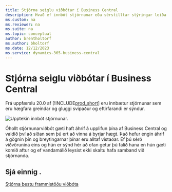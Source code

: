 ```yaml
---
title: Stjórna seiglu viðbótar í Business Central
description: Hvað ef innbót stjórnunar eða sérstilltar stýringar leiða til minni virkni í Business Central.
ms.custom: na
ms.reviewer: na
ms.suite: na
ms.topic: conceptual
author: brentholtorf
ms.author: bholtorf
ms.date: 12/12/2023
ms.service: dynamics-365-business-central
---
```


# <a name="control-add-in-resiliency-in-business-central"></a>Stjórna seiglu viðbótar í Business Central

Frá uppfærslu 20.0 af [!INCLUDE[prod_short](includes/prod_short.md)] eru innbætur stjórnunar sem eru hægfara greindar og gluggi svipaður og eftirfarandi er sýndur.

![Upptekin innbót stjórnunar.](media/controladdin-resiliency.png "Upptekin innbót stjórnunar.")

Óhollt stjórnunarviðbót gæti haft áhrif á upplifun þína af Business Central og valdið því að síðan sem þú ert að vinna á byrjar hægt. Það hefur engin áhrif á gögnin þín og breytingarnar þínar eru alltaf vistaðar. Ef þú sérð viðvörunina eins og hún er sýnd hér að ofan getur þú falið hana en hún gæti komið aftur og ef vandamálið leysist ekki skaltu hafa samband við stjórnanda.

## <a name="see-also"></a>Sjá einnig .
[Stjórna bestu frammistöðu viðbóta](/dynamics365/business-central/dev-itpro/developer/devenv-control-addin-bestpractices)  
